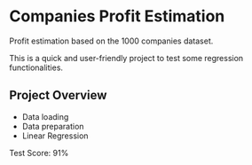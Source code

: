 # Companies Profit Estimation
Profit estimation based on the 1000 companies dataset.

This is a quick and user-friendly project to test some regression functionalities.

## Project Overview
- Data loading
- Data preparation
- Linear Regression

Test Score: 91%
